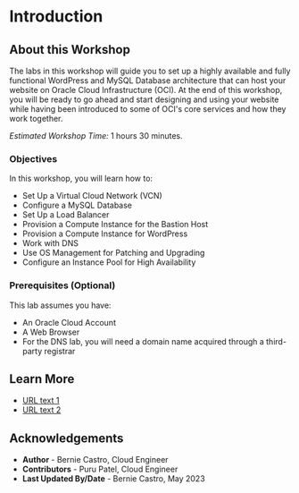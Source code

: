 # Introduction

## About this Workshop

The labs in this workshop will guide you to set up a highly available and fully functional WordPress and MySQL Database architecture that can host your website on Oracle Cloud Infrastructure (OCI). At the end of this workshop, you will be ready to go ahead and start designing and using your website while having been introduced to some of OCI's core services and how they work together.

*Estimated Workshop Time:* 1 hours 30 minutes.

### Objectives

In this workshop, you will learn how to:
* Set Up a Virtual Cloud Network (VCN)
* Configure a MySQL Database
* Set Up a Load Balancer
* Provision a Compute Instance for the Bastion Host
* Provision a Compute Instance for WordPress
* Work with DNS
* Use OS Management for Patching and Upgrading
* Configure an Instance Pool for High Availability

### Prerequisites (Optional)

This lab assumes you have:
* An Oracle Cloud Account
* A Web Browser
* For the DNS lab, you will need a domain name acquired through a third-party registrar



## Learn More

* [URL text 1](http://docs.oracle.com)
* [URL text 2](http://docs.oracle.com)

## Acknowledgements
* **Author** - Bernie Castro, Cloud Engineer
* **Contributors** - Puru Patel, Cloud Engineer
* **Last Updated By/Date** - Bernie Castro, May 2023
